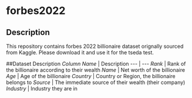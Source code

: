 # forbes2022
## Description 
This repository contains forbes 2022 billionaire dataset orignally sourced from Kaggle.
Please download it and use it for the tseda test. 

##Dataset Description
*Column Name* | Description
--- | ---
*Rank* | Rank of the billionaire according to their wealth
*Name* | Net worth of the billionaire
*Age* | Age of the billionaire
*Country* | Country or Region, the billionaire belongs to
*Source* | The immediate source of their wealth (their company)
*Industry* | Industry they are in
